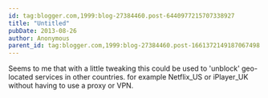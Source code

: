 ```yaml
---
id: tag:blogger.com,1999:blog-27384460.post-6440977215707338927
title: "Untitled"
pubDate: 2013-08-26
author: Anonymous
parent_id: tag:blogger.com,1999:blog-27384460.post-1661372149187067498
---
```


Seems to me that with a little tweaking this could be used to 'unblock' geo-located services in other countries. for example Netflix\_US or iPlayer\_UK without having to use a proxy or VPN.